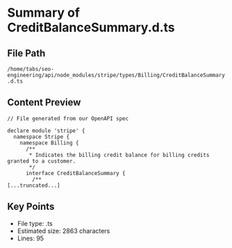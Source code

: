 # Summary of CreditBalanceSummary.d.ts
  
## File Path
`/home/tabs/seo-engineering/api/node_modules/stripe/types/Billing/CreditBalanceSummary.d.ts`

## Content Preview
```
// File generated from our OpenAPI spec

declare module 'stripe' {
  namespace Stripe {
    namespace Billing {
      /**
       * Indicates the billing credit balance for billing credits granted to a customer.
       */
      interface CreditBalanceSummary {
        /**
[...truncated...]
```

## Key Points
- File type: .ts
- Estimated size: 2863 characters
- Lines: 95
